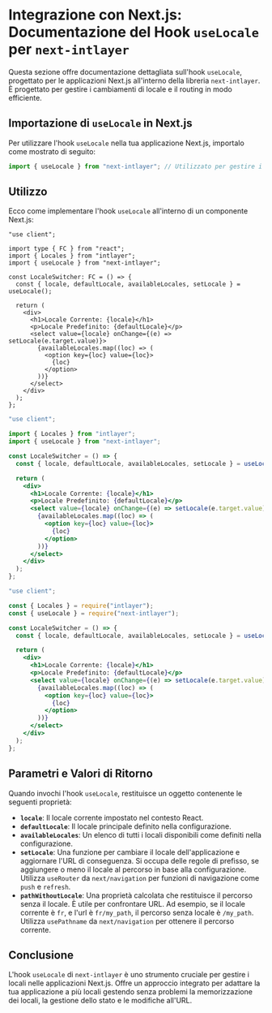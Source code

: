 # Integrazione con Next.js: Documentazione del Hook `useLocale` per `next-intlayer`

Questa sezione offre documentazione dettagliata sull'hook `useLocale`, progettato per le applicazioni Next.js all'interno della libreria `next-intlayer`. È progettato per gestire i cambiamenti di locale e il routing in modo efficiente.

## Importazione di `useLocale` in Next.js

Per utilizzare l'hook `useLocale` nella tua applicazione Next.js, importalo come mostrato di seguito:

```javascript
import { useLocale } from "next-intlayer"; // Utilizzato per gestire i locali e il routing in Next.js
```

## Utilizzo

Ecco come implementare l'hook `useLocale` all'interno di un componente Next.js:

```tsx fileName="src/components/LocaleSwitcher.tsx" codeFormat="typescript"
"use client";

import type { FC } from "react";
import { Locales } from "intlayer";
import { useLocale } from "next-intlayer";

const LocaleSwitcher: FC = () => {
  const { locale, defaultLocale, availableLocales, setLocale } = useLocale();

  return (
    <div>
      <h1>Locale Corrente: {locale}</h1>
      <p>Locale Predefinito: {defaultLocale}</p>
      <select value={locale} onChange={(e) => setLocale(e.target.value)}>
        {availableLocales.map((loc) => (
          <option key={loc} value={loc}>
            {loc}
          </option>
        ))}
      </select>
    </div>
  );
};
```

```jsx fileName="src/components/LocaleSwitcher.mjx" codeFormat="esm"
"use client";

import { Locales } from "intlayer";
import { useLocale } from "next-intlayer";

const LocaleSwitcher = () => {
  const { locale, defaultLocale, availableLocales, setLocale } = useLocale();

  return (
    <div>
      <h1>Locale Corrente: {locale}</h1>
      <p>Locale Predefinito: {defaultLocale}</p>
      <select value={locale} onChange={(e) => setLocale(e.target.value)}>
        {availableLocales.map((loc) => (
          <option key={loc} value={loc}>
            {loc}
          </option>
        ))}
      </select>
    </div>
  );
};
```

```jsx fileName="src/components/LocaleSwitcher.csx" codeFormat="commonjs"
"use client";

const { Locales } = require("intlayer");
const { useLocale } = require("next-intlayer");

const LocaleSwitcher = () => {
  const { locale, defaultLocale, availableLocales, setLocale } = useLocale();

  return (
    <div>
      <h1>Locale Corrente: {locale}</h1>
      <p>Locale Predefinito: {defaultLocale}</p>
      <select value={locale} onChange={(e) => setLocale(e.target.value)}>
        {availableLocales.map((loc) => (
          <option key={loc} value={loc}>
            {loc}
          </option>
        ))}
      </select>
    </div>
  );
};
```

## Parametri e Valori di Ritorno

Quando invochi l'hook `useLocale`, restituisce un oggetto contenente le seguenti proprietà:

- **`locale`**: Il locale corrente impostato nel contesto React.
- **`defaultLocale`**: Il locale principale definito nella configurazione.
- **`availableLocales`**: Un elenco di tutti i locali disponibili come definiti nella configurazione.
- **`setLocale`**: Una funzione per cambiare il locale dell'applicazione e aggiornare l'URL di conseguenza. Si occupa delle regole di prefisso, se aggiungere o meno il locale al percorso in base alla configurazione. Utilizza `useRouter` da `next/navigation` per funzioni di navigazione come `push` e `refresh`.
- **`pathWithoutLocale`**: Una proprietà calcolata che restituisce il percorso senza il locale. È utile per confrontare URL. Ad esempio, se il locale corrente è `fr`, e l'url è `fr/my_path`, il percorso senza locale è `/my_path`. Utilizza `usePathname` da `next/navigation` per ottenere il percorso corrente.

## Conclusione

L'hook `useLocale` di `next-intlayer` è uno strumento cruciale per gestire i locali nelle applicazioni Next.js. Offre un approccio integrato per adattare la tua applicazione a più locali gestendo senza problemi la memorizzazione dei locali, la gestione dello stato e le modifiche all'URL.
